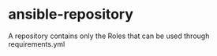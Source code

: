 # ansible-repository
A repository contains only the Roles that can be used through requirements.yml
